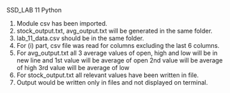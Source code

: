 SSD_LAB 11 Python

1. Module csv has been imported.
2. stock_output.txt, avg_output.txt will be generated in the same folder.
3. lab_11_data.csv should be in the same folder.
4. For (i) part, csv file was read for columns excluding the last 6 columns.
5. For avg_output.txt all 3 average values of open, high and low will be in new line and 
   1st value will be average of open
   2nd value will be average of high
   3rd value will be average of low
6. For stock_output.txt all relevant values have been written in file.
7. Output would be written only in files and not displayed on terminal.